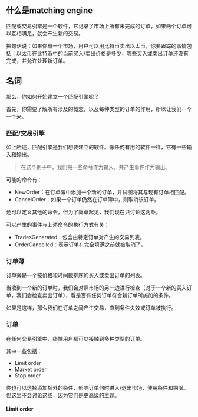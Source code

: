 
## 什么是matching engine

匹配或交易引擎是一个软件，它记录了市场上所有未完成的订单，如果两个订单可以互相满足，就会产生新的交易。

换句话说：如果你有一个市场，用户可以用比特币卖出以太币，你要跟踪的事情包括：以太币在比特币中的当前买入/卖出价格是多少，哪些买入或卖出订单还没有完成，并允许处理新订单。

## 名词

那么，你如何开始建立一个匹配引擎呢？

首先，你需要了解所有涉及的概念，以及每种类型的订单的作用，所以让我们一个一个来。

### 匹配/交易引擎

如上所述，匹配引擎是我们想要建立的软件。像任何有用的软件一样，它有一些输入和输出。
> 在这个例子中，我们把一些命令作为输入，并产生事件作为输出。

可能的命令有：
* NewOrder：在订单簿中添加一个新的订单，并试图将其与现有订单相匹配。
* CancelOrder：如果一个订单仍然在订单簿中，则取消该订单。

还可以定义其他的命令，但为了简单起见，我们现在只讨论这两条。

可以产生的事件与上述命令的执行方式有关：
* TradesGenerated：包含由特定订单对产生的交易列表。
* OrderCancelled：表示订单在完全填满之前就被取消了。

### 订单薄

订单簿是一个按价格和时间戳排序的买入或卖出订单的列表。

当收到一个新的订单时，我们会对照市场的另一边进行检查（对于一个新的买入订单，我们会检查卖出订单），看是否有任何订单符合新订单所施加的条件。

如果是这样，那么我们在订单之间产生交易，直到条件失效或订单被执行。

### 订单

在任何交易引擎中，终端用户都可以接触到多种类型的订单。

其中一些包括：
* Limit order
* Market order
* Stop order

你也可以选择添加额外的条件，影响订单何时进入/退出市场，使用条件和期限。但这里不会讨论这些，因为它们是更高级的主题。

#### Limit order

